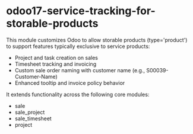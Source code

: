 # odoo17-service-tracking-for-storable-products

This module customizes Odoo to allow storable products (type='product') to support features typically exclusive to service products:
- Project and task creation on sales
- Timesheet tracking and invoicing
- Custom sale order naming with customer name (e.g., S00039-Customer-Name)
- Enhanced tooltip and invoice policy behavior

It extends functionality across the following core modules:
- sale
- sale_project
- sale_timesheet
- project
